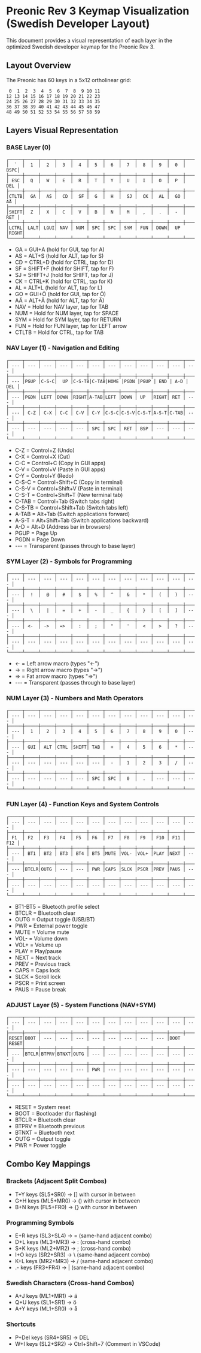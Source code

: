 # Preonic Rev 3 Keymap Visualization (Swedish Developer Layout)

This document provides a visual representation of each layer in the optimized Swedish developer keymap for the Preonic Rev 3.

## Layout Overview

The Preonic has 60 keys in a 5x12 ortholinear grid:

```
 0  1  2  3  4  5  6  7  8  9 10 11
12 13 14 15 16 17 18 19 20 21 22 23
24 25 26 27 28 29 30 31 32 33 34 35
36 37 38 39 40 41 42 43 44 45 46 47
48 49 50 51 52 53 54 55 56 57 58 59
```

## Layers Visual Representation

### BASE Layer (0)

```
┌─────┬─────┬─────┬─────┬─────┬─────┬─────┬─────┬─────┬─────┬─────┬─────┐
│  `  │  1  │  2  │  3  │  4  │  5  │  6  │  7  │  8  │  9  │  0  │ BSPC│
├─────┼─────┼─────┼─────┼─────┼─────┼─────┼─────┼─────┼─────┼─────┼─────┤
│ ESC │  Q  │  W  │  E  │  R  │  T  │  Y  │  U  │  I  │  O  │  P  │ DEL │
├─────┼─────┼─────┼─────┼─────┼─────┼─────┼─────┼─────┼─────┼─────┼─────┤
│CTLTB│  GA │  AS │  CD │  SF │  G  │  H  │  SJ │  CK │  AL │  GO │  AÄ │
├─────┼─────┼─────┼─────┼─────┼─────┼─────┼─────┼─────┼─────┼─────┼─────┤
│SHIFT│  Z  │  X  │  C  │  V  │  B  │  N  │  M  │  ,  │  .  │  -  │ RET │
├─────┼─────┼─────┼─────┼─────┼─────┼─────┼─────┼─────┼─────┼─────┼─────┤
│LCTRL│ LALT│ LGUI│ NAV │ NUM │ SPC │ SPC │ SYM │ FUN │ DOWN│  UP │RIGHT│
└─────┴─────┴─────┴─────┴─────┴─────┴─────┴─────┴─────┴─────┴─────┴─────┘
```

- GA = GUI+A (hold for GUI, tap for A)
- AS = ALT+S (hold for ALT, tap for S)
- CD = CTRL+D (hold for CTRL, tap for D)
- SF = SHIFT+F (hold for SHIFT, tap for F)
- SJ = SHIFT+J (hold for SHIFT, tap for J)
- CK = CTRL+K (hold for CTRL, tap for K)
- AL = ALT+L (hold for ALT, tap for L)
- GO = GUI+Ö (hold for GUI, tap for Ö)
- AÄ = ALT+Ä (hold for ALT, tap for Ä)
- NAV = Hold for NAV layer, tap for TAB
- NUM = Hold for NUM layer, tap for SPACE
- SYM = Hold for SYM layer, tap for RETURN
- FUN = Hold for FUN layer, tap for LEFT arrow
- CTLTB = Hold for CTRL, tap for TAB

### NAV Layer (1) - Navigation and Editing

```
┌─────┬─────┬─────┬─────┬─────┬─────┬─────┬─────┬─────┬─────┬─────┬─────┐
│ --- │ --- │ --- │ --- │ --- │ --- │ --- │ --- │ --- │ --- │ --- │ --- │
├─────┼─────┼─────┼─────┼─────┼─────┼─────┼─────┼─────┼─────┼─────┼─────┤
│ --- │PGUP │C-S-C│  UP │C-S-TB│C-TAB│HOME │PGDN │PGUP │ END │ A-D │ DEL │
├─────┼─────┼─────┼─────┼─────┼─────┼─────┼─────┼─────┼─────┼─────┼─────┤
│ --- │PGDN │LEFT │DOWN │RIGHT│A-TAB│LEFT │DOWN │ UP  │RIGHT│ RET │ --- │
├─────┼─────┼─────┼─────┼─────┼─────┼─────┼─────┼─────┼─────┼─────┼─────┤
│ --- │ C-Z │ C-X │ C-C │ C-V │ C-Y │C-S-C│C-S-V│C-S-T│A-S-T│C-TAB│ --- │
├─────┼─────┼─────┼─────┼─────┼─────┼─────┼─────┼─────┼─────┼─────┼─────┤
│ --- │ --- │ --- │ --- │ --- │ SPC │ SPC │ RET │ BSP │ --- │ --- │ --- │
└─────┴─────┴─────┴─────┴─────┴─────┴─────┴─────┴─────┴─────┴─────┴─────┘
```

- C-Z = Control+Z (Undo)
- C-X = Control+X (Cut)
- C-C = Control+C (Copy in GUI apps)
- C-V = Control+V (Paste in GUI apps)
- C-Y = Control+Y (Redo)
- C-S-C = Control+Shift+C (Copy in terminal)
- C-S-V = Control+Shift+V (Paste in terminal)
- C-S-T = Control+Shift+T (New terminal tab)
- C-TAB = Control+Tab (Switch tabs right)
- C-S-TB = Control+Shift+Tab (Switch tabs left)
- A-TAB = Alt+Tab (Switch applications forward)
- A-S-T = Alt+Shift+Tab (Switch applications backward)
- A-D = Alt+D (Address bar in browsers)
- PGUP = Page Up
- PGDN = Page Down
- --- = Transparent (passes through to base layer)

### SYM Layer (2) - Symbols for Programming

```
┌─────┬─────┬─────┬─────┬─────┬─────┬─────┬─────┬─────┬─────┬─────┬─────┐
│ --- │ --- │ --- │ --- │ --- │ --- │ --- │ --- │ --- │ --- │ --- │ --- │
├─────┼─────┼─────┼─────┼─────┼─────┼─────┼─────┼─────┼─────┼─────┼─────┤
│ --- │  !  │  @  │  #  │  $  │  %  │  ^  │  &  │  *  │  (  │  )  │ --- │
├─────┼─────┼─────┼─────┼─────┼─────┼─────┼─────┼─────┼─────┼─────┼─────┤
│ --- │  \  │  |  │  =  │  +  │  -  │  _  │  {  │  }  │  [  │  ]  │ --- │
├─────┼─────┼─────┼─────┼─────┼─────┼─────┼─────┼─────┼─────┼─────┼─────┤
│ --- │ <-  │ ->  │ =>  │  :  │  ;  │  "  │  '  │  <  │  >  │  ?  │ --- │
├─────┼─────┼─────┼─────┼─────┼─────┼─────┼─────┼─────┼─────┼─────┼─────┤
│ --- │ --- │ --- │ --- │ --- │ --- │ --- │ --- │ --- │ --- │ --- │ --- │
└─────┴─────┴─────┴─────┴─────┴─────┴─────┴─────┴─────┴─────┴─────┴─────┘
```

- <- = Left arrow macro (types "<-")
- -> = Right arrow macro (types "->") 
- => = Fat arrow macro (types "=>")
- --- = Transparent (passes through to base layer)

### NUM Layer (3) - Numbers and Math Operators

```
┌─────┬─────┬─────┬─────┬─────┬─────┬─────┬─────┬─────┬─────┬─────┬─────┐
│ --- │ --- │ --- │ --- │ --- │ --- │ --- │ --- │ --- │ --- │ --- │ --- │
├─────┼─────┼─────┼─────┼─────┼─────┼─────┼─────┼─────┼─────┼─────┼─────┤
│ --- │  1  │  2  │  3  │  4  │  5  │  6  │  7  │  8  │  9  │  0  │ --- │
├─────┼─────┼─────┼─────┼─────┼─────┼─────┼─────┼─────┼─────┼─────┼─────┤
│ --- │ GUI │ ALT │CTRL │SHIFT│ TAB │  +  │  4  │  5  │  6  │  *  │ --- │
├─────┼─────┼─────┼─────┼─────┼─────┼─────┼─────┼─────┼─────┼─────┼─────┤
│ --- │ --- │ --- │ --- │ --- │ --- │  -  │  1  │  2  │  3  │  /  │ --- │
├─────┼─────┼─────┼─────┼─────┼─────┼─────┼─────┼─────┼─────┼─────┼─────┤
│ --- │ --- │ --- │ --- │ --- │ SPC │ SPC │  0  │  .  │ --- │ --- │ --- │
└─────┴─────┴─────┴─────┴─────┴─────┴─────┴─────┴─────┴─────┴─────┴─────┘
```

### FUN Layer (4) - Function Keys and System Controls

```
┌─────┬─────┬─────┬─────┬─────┬─────┬─────┬─────┬─────┬─────┬─────┬─────┐
│ --- │ --- │ --- │ --- │ --- │ --- │ --- │ --- │ --- │ --- │ --- │ --- │
├─────┼─────┼─────┼─────┼─────┼─────┼─────┼─────┼─────┼─────┼─────┼─────┤
│ F1  │ F2  │ F3  │ F4  │ F5  │ F6  │ F7  │ F8  │ F9  │ F10 │ F11 │ F12 │
├─────┼─────┼─────┼─────┼─────┼─────┼─────┼─────┼─────┼─────┼─────┼─────┤
│ --- │ BT1 │ BT2 │ BT3 │ BT4 │ BT5 │MUTE │VOL- │VOL+ │PLAY │NEXT │ --- │
├─────┼─────┼─────┼─────┼─────┼─────┼─────┼─────┼─────┼─────┼─────┼─────┤
│ --- │BTCLR│OUTG │ --- │ --- │ PWR │CAPS │SLCK │PSCR │PREV │PAUS │ --- │
├─────┼─────┼─────┼─────┼─────┼─────┼─────┼─────┼─────┼─────┼─────┼─────┤
│ --- │ --- │ --- │ --- │ --- │ --- │ --- │ --- │ --- │ --- │ --- │ --- │
└─────┴─────┴─────┴─────┴─────┴─────┴─────┴─────┴─────┴─────┴─────┴─────┘
```

- BT1-BT5 = Bluetooth profile select
- BTCLR = Bluetooth clear
- OUTG = Output toggle (USB/BT)
- PWR = External power toggle
- MUTE = Volume mute
- VOL- = Volume down
- VOL+ = Volume up
- PLAY = Play/pause
- NEXT = Next track
- PREV = Previous track
- CAPS = Caps lock
- SLCK = Scroll lock
- PSCR = Print screen
- PAUS = Pause break

### ADJUST Layer (5) - System Functions (NAV+SYM)

```
┌─────┬─────┬─────┬─────┬─────┬─────┬─────┬─────┬─────┬─────┬─────┬─────┐
│ --- │ --- │ --- │ --- │ --- │ --- │ --- │ --- │ --- │ --- │ --- │ --- │
├─────┼─────┼─────┼─────┼─────┼─────┼─────┼─────┼─────┼─────┼─────┼─────┤
│RESET│BOOT │ --- │ --- │ --- │ --- │ --- │ --- │ --- │ --- │BOOT │RESET│
├─────┼─────┼─────┼─────┼─────┼─────┼─────┼─────┼─────┼─────┼─────┼─────┤
│ --- │BTCLR│BTPRV│BTNXT│OUTG │ --- │ --- │ --- │ --- │ --- │ --- │ --- │
├─────┼─────┼─────┼─────┼─────┼─────┼─────┼─────┼─────┼─────┼─────┼─────┤
│ --- │ --- │ --- │ --- │ --- │ PWR │ --- │ --- │ --- │ --- │ --- │ --- │
├─────┼─────┼─────┼─────┼─────┼─────┼─────┼─────┼─────┼─────┼─────┼─────┤
│ --- │ --- │ --- │ --- │ --- │ --- │ --- │ --- │ --- │ --- │ --- │ --- │
└─────┴─────┴─────┴─────┴─────┴─────┴─────┴─────┴─────┴─────┴─────┴─────┘
```

- RESET = System reset
- BOOT = Bootloader (for flashing)
- BTCLR = Bluetooth clear
- BTPRV = Bluetooth previous
- BTNXT = Bluetooth next
- OUTG = Output toggle
- PWR = Power toggle

## Combo Key Mappings

### Brackets (Adjacent Split Combos)
- T+Y keys (SL5+SR0) → [] with cursor in between
- G+H keys (ML5+MR0) → () with cursor in between
- B+N keys (FL5+FR0) → {} with cursor in between

### Programming Symbols
- E+R keys (SL3+SL4) → = (same-hand adjacent combo)
- D+L keys (ML3+MR3) → : (cross-hand combo)
- S+K keys (ML2+MR2) → ; (cross-hand combo)
- I+O keys (SR2+SR3) → \ (same-hand adjacent combo)
- K+L keys (MR2+MR3) → / (same-hand adjacent combo)
- .-  keys (FR3+FR4) → | (same-hand adjacent combo)

### Swedish Characters (Cross-hand Combos)
- A+J keys (ML1+MR1) → ä
- Q+U keys (SL1+SR1) → ö
- A+Y keys (ML1+SR0) → å

### Shortcuts
- P+Del keys (SR4+SR5) → DEL
- W+I keys (SL2+SR2) → Ctrl+Shift+7 (Comment in VSCode) 